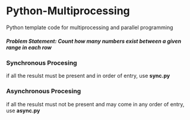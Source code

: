 # Python-Multiprocessing
Python template code for multiprocessing and parallel programming
##### **Problem Statement: Count how many numbers exist between a given range in each row**
### Synchronous Procesing
if all the resulst must be present and in order of entry, use **sync.py**
### Asynchronous Procesing
if all the resulst must not be present and may come in any order of entry, use **async.py**
